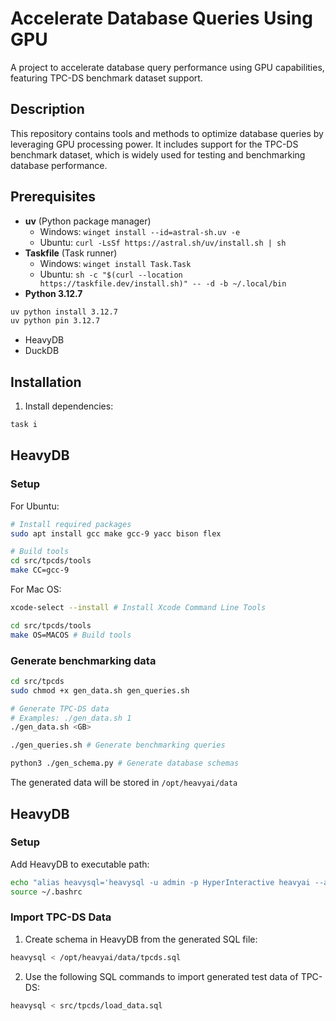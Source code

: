 # Accelerate Database Queries Using GPU

A project to accelerate database query performance using GPU capabilities, featuring TPC-DS benchmark dataset support.

## Description

This repository contains tools and methods to optimize database queries by leveraging GPU processing power. It includes support for the TPC-DS benchmark dataset, which is widely used for testing and benchmarking database performance.

## Prerequisites

- **uv** (Python package manager)
  - Windows: `winget install --id=astral-sh.uv -e`
  - Ubuntu: `curl -LsSf https://astral.sh/uv/install.sh | sh`
- **Taskfile** (Task runner)
  - Windows: `winget install Task.Task`
  - Ubuntu: `sh -c "$(curl --location https://taskfile.dev/install.sh)" -- -d -b ~/.local/bin`
- **Python 3.12.7**

```sh
uv python install 3.12.7
uv python pin 3.12.7
```

- HeavyDB
- DuckDB

## Installation

1. Install dependencies:

```sh
task i
```

## HeavyDB

### Setup

For Ubuntu:

```sh
# Install required packages
sudo apt install gcc make gcc-9 yacc bison flex

# Build tools
cd src/tpcds/tools
make CC=gcc-9
```

For Mac OS:

```sh
xcode-select --install # Install Xcode Command Line Tools

cd src/tpcds/tools
make OS=MACOS # Build tools
```

### Generate benchmarking data

```sh
cd src/tpcds
sudo chmod +x gen_data.sh gen_queries.sh

# Generate TPC-DS data
# Examples: ./gen_data.sh 1
./gen_data.sh <GB>

./gen_queries.sh # Generate benchmarking queries

python3 ./gen_schema.py # Generate database schemas
```

The generated data will be stored in `/opt/heavyai/data`

## HeavyDB

### Setup

Add HeavyDB to executable path:

```sh
echo "alias heavysql='heavysql -u admin -p HyperInteractive heavyai --allowed-import-paths [\"/\"]'" >> ~/.bashrc
source ~/.bashrc
```

### Import TPC-DS Data

1. Create schema in HeavyDB from the generated SQL file:

```sh
heavysql < /opt/heavyai/data/tpcds.sql
```

2. Use the following SQL commands to import generated test data of TPC-DS:

```sh
heavysql < src/tpcds/load_data.sql
```
